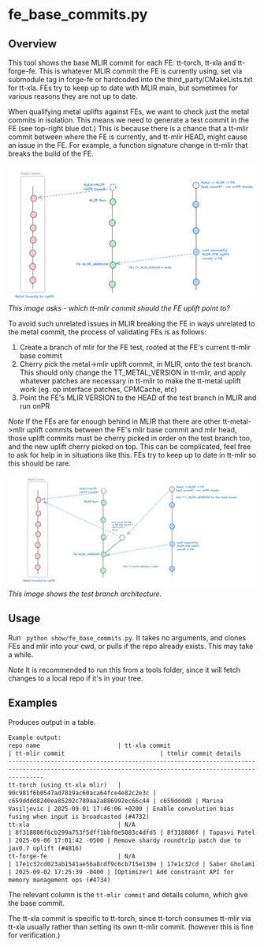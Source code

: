 # fe_base_commits.py

## Overview

This tool shows the base MLIR commit for each FE: tt-torch, tt-xla and tt-forge-fe. This is whatever MLIR commit the FE is currently using, set via submodule tag in forge-fe or hardcoded into the third_party/CMakeLists.txt for tt-xla. FEs try to keep up to date with MLIR main, but sometimes for various reasons they are not up to date.

When qualifying metal uplifts against FEs, we want to check just the metal commits in isolation. This means we need to generate a test commit in the FE (see top-right blue dot.) This is because there is a chance that a tt-mlir commit between where the FE is currently, and tt-mlir HEAD, might cause an issue in the FE. For example, a function signature change in tt-mlir that breaks the build of the FE.

![img](../.assets/fe-base-commits-1.png)
*This image asks - which tt-mlir commit should the FE uplift point to?*

To avoid such unrelated issues in MLIR breaking the FE in ways unrelated to the metal commit, the process of validating FEs is as follows:
1. Create a branch of mlir for the FE test, rooted at the FE's current tt-mlir base commit
2. Cherry pick the metal->mlir uplift commit, in MLIR, onto the test branch. This should only change the TT_METAL_VERSION in tt-mlir, and apply whatever patches are necessary in tt-mlir to make the tt-metal uplift work (eg. op interface patches, CPMCache, etc)
3. Point the FE's MLIR VERSION to the HEAD of the test branch in MLIR and run onPR

*Note* If the FEs are far enough behind in MLIR that there are other tt-metal->mlir uplift commits between the FE's mlir base commit and mlir head, those uplift commits must be cherry picked in order on the test branch too, and the new uplift cherry picked on top. This can be complicated, feel free to ask for help in in situations like this. FEs try to keep up to date in tt-mlir so this should be rare.

![img](../.assets/fe-base-commits-2.png)
*This image shows the test branch architecture.*

## Usage

Run ` python show/fe_base_commits.py`. It takes no arguments, and clones FEs and mlir into your cwd, or pulls if the repo already exists. This may take a while.

*Note* It is recommended to run this from a tools folder, since it will fetch changes to a local repo if it's in your tree.

## Examples

Produces output in a table.
```
Example output:
repo name                      | tt-xla commit                            | tt-mlir commit                           | ttmlir commit details
------------------------------------------------------------------------------------------------------------------------------------------------------
tt-torch (using tt-xla mlir)   | 90c981f6b0547ad7819ac60aca64fce4e82c2e3c | c659dddd8240ea85202c789aa2a886992ec66c44 | c659dddd8 | Marina Vasiljevic | 2025-09-01 17:46:06 +0200 | Enable convolution bias fusing when input is broadcasted (#4732)
tt-xla                         | N/A                                      | 8f318886f6cb299a753f5dff1bbf0e5083c4dfd5 | 8f318886f | Tapasvi Patel | 2025-09-06 17:01:42 -0500 | Remove shardy roundtrip patch due to jax0.7 uplift (#4816)
tt-forge-fe                    | N/A                                      | 17e1c32cd023ab1541ae56a8cdf9c6cb715e130e | 17e1c32cd | Saber Gholami | 2025-09-02 17:25:39 -0400 | [Optimizer] Add constraint API for memory management ops (#4734)
```

The relevant column is the `tt-mlir commit` and details column, which give the base commit.

The tt-xla commit is specific to tt-torch, since tt-torch consumes tt-mlir via tt-xla usually rather than setting its own tt-mlir commit. (however this is fine for verification.)

